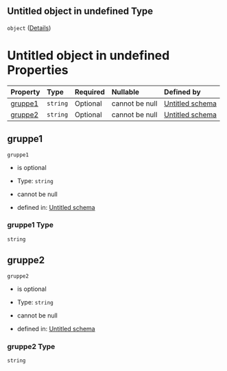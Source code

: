 ## Untitled object in undefined Type

`object` ([Details](gruppe.md))

# Untitled object in undefined Properties

| Property            | Type     | Required | Nullable       | Defined by                                                                                                                                                      |
| :------------------ | :------- | :------- | :------------- | :-------------------------------------------------------------------------------------------------------------------------------------------------------------- |
| [gruppe1](#gruppe1) | `string` | Optional | cannot be null | [Untitled schema](gruppe-properties-gruppe1.md "https://raw.githubusercontent.com/conuti-gmbh/bo4e/main/schemas/v1/com/Gruppe.schema.json#/properties/gruppe1") |
| [gruppe2](#gruppe2) | `string` | Optional | cannot be null | [Untitled schema](gruppe-properties-gruppe2.md "https://raw.githubusercontent.com/conuti-gmbh/bo4e/main/schemas/v1/com/Gruppe.schema.json#/properties/gruppe2") |

## gruppe1



`gruppe1`

*   is optional

*   Type: `string`

*   cannot be null

*   defined in: [Untitled schema](gruppe-properties-gruppe1.md "https://raw.githubusercontent.com/conuti-gmbh/bo4e/main/schemas/v1/com/Gruppe.schema.json#/properties/gruppe1")

### gruppe1 Type

`string`

## gruppe2



`gruppe2`

*   is optional

*   Type: `string`

*   cannot be null

*   defined in: [Untitled schema](gruppe-properties-gruppe2.md "https://raw.githubusercontent.com/conuti-gmbh/bo4e/main/schemas/v1/com/Gruppe.schema.json#/properties/gruppe2")

### gruppe2 Type

`string`
